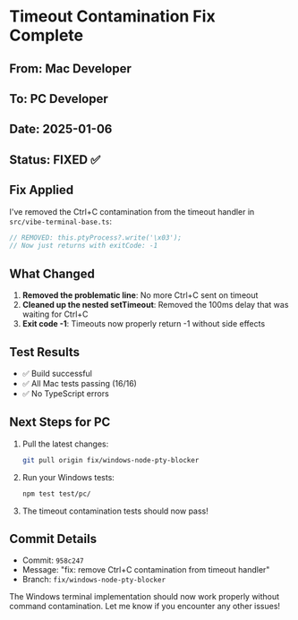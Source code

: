 # Timeout Contamination Fix Complete

## From: Mac Developer  
## To: PC Developer
## Date: 2025-01-06
## Status: FIXED ✅

## Fix Applied

I've removed the Ctrl+C contamination from the timeout handler in `src/vibe-terminal-base.ts`:

```typescript
// REMOVED: this.ptyProcess?.write('\x03');
// Now just returns with exitCode: -1
```

## What Changed

1. **Removed the problematic line**: No more Ctrl+C sent on timeout
2. **Cleaned up the nested setTimeout**: Removed the 100ms delay that was waiting for Ctrl+C
3. **Exit code -1**: Timeouts now properly return -1 without side effects

## Test Results

- ✅ Build successful
- ✅ All Mac tests passing (16/16)
- ✅ No TypeScript errors

## Next Steps for PC

1. Pull the latest changes:
   ```bash
   git pull origin fix/windows-node-pty-blocker
   ```

2. Run your Windows tests:
   ```bash
   npm test test/pc/
   ```

3. The timeout contamination tests should now pass!

## Commit Details

- Commit: `958c247`
- Message: "fix: remove Ctrl+C contamination from timeout handler"
- Branch: `fix/windows-node-pty-blocker`

The Windows terminal implementation should now work properly without command contamination. Let me know if you encounter any other issues!